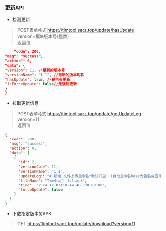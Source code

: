 ### 更新API

- 检测更新

> POST表单格式 https://timtool.sacz.top/update/hasUpdate  
> version=模块版本号(整数)   
> 返回值

```json {
    "code": 200,
"msg": "success",
"action": 0,
"data": {
"version": 11, //最新的版本号
"versionName": "1.1", //最新的版本昵称
"hasUpdate": true, //是否有更新
"isForceUpdate": false//是强制更新
}
}
```

- 拉取更新信息

> POST表单格式 https://timtool.sacz.top/update/getUpdateLog  
> version=11  
> 返回值

```json
{
  "code": 200,
  "msg": "success",
  "action": 0,
  "data": [
    {
      "id": 2,
      "versionCode": 11,
      "versionName": "1.1",
      "updateLog": "# 新增 文件上传重命名*默认开启  (自动重命名base为包名或应用名 自动将.apk重命名成.APK 防止被QQ自动重命名成.apk.1 \n私聊暂未适配,等待后续适配)\n\n# 修复 复读开启后QQ原本复读图标仍然会出现",
      "fileName": "Tim小助手_1.1.apk",
      "time": "2024-12-07T10:44:48.000+00:00",
      "forceUpdate": false
    }
  ]
}
```

- 下载指定版本的APK

> GET https://timtool.sacz.top/update/download?version=11

